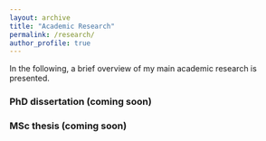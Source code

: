```yaml
---
layout: archive
title: "Academic Research"
permalink: /research/
author_profile: true
---
```

In the following, a brief overview of my main academic research is presented.

### PhD dissertation (coming soon)

### MSc thesis (coming soon)
